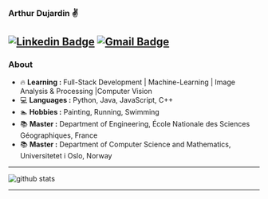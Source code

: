 ### Arthur Dujardin :v:
[![Linkedin Badge](https://img.shields.io/badge/-arthurdujardin-blue?style=flat-square&logo=Linkedin&logoColor=white&link=https://www.linkedin.com/in/arthurdujardin//)](https://www.linkedin.com/in/arthur-dujardin-2a0659153/) [![Gmail Badge](https://img.shields.io/badge/-arthurdujardin.contact@gmail.com-c14438?style=flat-square&logo=Gmail&logoColor=white&link=mailto:arthurdujardin.contact@gmail.com)](mailto:arthurdujardin.contact@gmail.com)
---------------------------------------------------------------------------------------------------------------------------------------------------------------------------------
### About

-  :fire: **Learning :** Full-Stack Development | Machine-Learning | Image Analysis & Processing |Computer Vision
-  :computer: **Languages :** Python, Java, JavaScript, C++
-  :swimmer: **Hobbies :** Painting, Running, Swimming
-  :books: **Master :** Department of Engineering, École Nationale des Sciences Géographiques, France
-  :books: **Master :** Department of Computer Science and Mathematics, Universitetet i Oslo, Norway 

---------------------------------------------------------------------------------------------------------------------------------------------------------------------------------

![github stats](https://github-readme-stats.vercel.app/api?username=arthurdjn&show_icons=true)

---------------------------------------------------------------------------------------------------------------------------------------------------------------------------------

